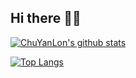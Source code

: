 ## Hi there 🥷🏻

[![ChuYanLon's github stats](https://github-readme-stats.vercel.app/api?username=ChuYanLon&count_private=true&show_icons=true)](https://github.com/ChuYanLon)

[![Top Langs](https://github-readme-stats.vercel.app/api/top-langs/?username=ChuYanLon&hide=php)](https://github.com/ChuYanLon)

<!--
**ChuYanLon/ChuYanLon** is a ✨ _special_ ✨ repository because its `README.md` (this file) appears on your GitHub profile.

Here are some ideas to get you started:

- 🔭 I’m currently working on ...
- 🌱 I’m currently learning ...
- 👯 I’m looking to collaborate on ...
- 🤔 I’m looking for help with ...
- 💬 Ask me about ...
- 📫 How to reach me: ...
- 😄 Pronouns: ...
- ⚡ Fun fact: ...
-->
